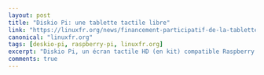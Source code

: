 ```yaml
---
layout: post
title: "Diskio Pi: une tablette tactile libre"
link: "https://linuxfr.org/news/financement-participatif-de-la-tablette-tactile-libre-diskio-pi"
canonical: "linuxfr.org"
tags: [deskio-pi, raspberry-pi, linuxfr.org]
excerpt: "Diskio Pi, un écran tactile HD (en kit) compatible Raspberry Pi/Odroid en financement participatif. Le prototype a déjà été financé en 2017 sur Ulule. Cet article raconte comment l’idée a germé et a grandi."
comments: true
---
```


